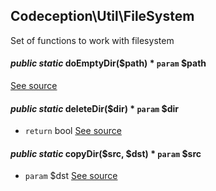 
## Codeception\Util\FileSystem



Set of functions to work with filesystem
#### *public static* doEmptyDir($path) * `param`  $path
[See source](https://github.com/Codeception/Codeception/blob/master/src/Codeception/Util/FileSystem.php#L13)
#### *public static* deleteDir($dir) * `param`  $dir
 * `return`  bool
[See source](https://github.com/Codeception/Codeception/blob/master/src/Codeception/Util/FileSystem.php#L39)
#### *public static* copyDir($src, $dst) * `param`  $src
 * `param`  $dst
[See source](https://github.com/Codeception/Codeception/blob/master/src/Codeception/Util/FileSystem.php#L69)
